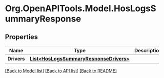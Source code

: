 # Org.OpenAPITools.Model.HosLogsSummaryResponse
## Properties

Name | Type | Description | Notes
------------ | ------------- | ------------- | -------------
**Drivers** | [**List&lt;HosLogsSummaryResponseDrivers&gt;**](HosLogsSummaryResponseDrivers.md) |  | [optional] 

[[Back to Model list]](../README.md#documentation-for-models) [[Back to API list]](../README.md#documentation-for-api-endpoints) [[Back to README]](../README.md)

